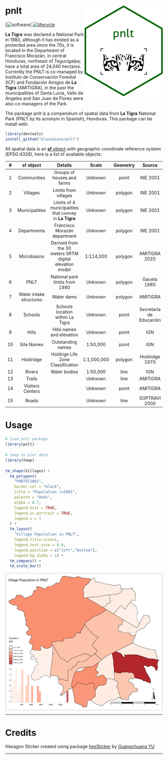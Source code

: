 
# pnlt <img src="inst/figures/pnlt.png" align="right" width="250"/>

[![software](https://img.shields.io/badge/R-276DC3?style=for-the-badge&logo=r&logoColor=white)]
[![lifecycle](https://img.shields.io/badge/lifecycle-experimental-orange.svg)](https://www.tidyverse.org/lifecycle/#experimental)

**La Tigra** was declared a National Park in 1980, although it has existed as a protected area since the 70s, it is located in the Department of Francisco Morazán, in central Honduras, northeast of Tegucigalpa; have a total area of 24,040 hectares. Currently the PNLT is co-managed by Instituto de Conservación Forestal (ICF) and Fundación Amigos de **La Tigra** (AMITIGRA), in the past the municipalities of Santa Lucia, Valle de Ángeles and San Juan de Flores were also co-managers of the Park.

The package pnlt is a compendium of spatial data from **La Tigra** National Park (PNLT by its acronym in Spanish), Honduras. This package can be install with:

```r
library(devtools)
install_github("klauswiese/pnlt")
```

All spatial data is an [**sf** object](https://r-spatial.github.io/sf/) with geographic coordinate reference system (EPSG:4326), here is a list of available objects:

| # | sf object | Details | Scale | Geometry | Source |
| :---: | :---: | :---: | :---: | :---: | :---: |
| 1 | Communities | Groups of houses and farms | Unknown | point | INE 2001|
| 2 | Villages | Limits from villages | Unknown | polygon | INE 2001 |
| 3 | Municipalities | Limits of 4 municipalities that convey in **La Tigra** | Unknown | polygon | INE 2001| 
| 4 | Departments | Francisco Morazán department | Unknown | polygon | INE 2001| 
| 5 | Microbasins | Derived from the 30 meters SRTM digital elevation model | 1:114,000 | polygon | AMITIGRA 2020 | 
| 6 | PNLT | National park limits from 1980 |Unknown |polygon | Gaceta 1980 |
| 7 | Water intake structures| Water dams | Unknown | polygon | AMITIGRA | 
| 8 | Schools | Schools location within La Tigra | Unknown | point | Secretaría de Educación |
| 9 | Hills | Hills names and elevation | Unknown | point | IGN |
| 10 | Site Names | Outstanding names | 1:50,000 | point | IGN |
| 11 | Holdridge | Holdrige Life Zone Classification | 1:1,000,000 | polygon | Holdridge 1970 |
| 12 | Rivers | Water bodies | 1:50,000 | line | IGN |
| 13 | Trails | | Unknown | line | AMITIGRA |
| 14 | Visitors Centers | | Unknown | point | AMITIGRA |
| 15 | Roads | | Unknown | line | SOPTRAVI 2000 |

# Usage

```r
# load pnlt package 
library(pnlt)

# tmap to plot data
library(tmap)

tm_shape(Villages) +
  tm_polygons(
    "POBTOT2001",
    border.col = "black",
    title = "Population \n2001",
    palette = "Reds",
    alpha = 0.7,
    legend.hist = TRUE,
    legend.is.portrait = TRUE,
    legend.z = 1
  ) +
  tm_layout(
    "Village Population in PNLT",
    legend.title.size=1,
    legend.text.size = 0.6,
    legend.position = c("left","bottom"),
    legend.bg.alpha = 1) +
  tm_compass() +
  tm_scale_bar()
```

<img src="inst/figures/aldeas.png" align="center" width="600"/>


***
# Credits
Hexagon Sticker created using package [hexSticker](https://github.com/GuangchuangYu/hexSticker) by [Guangchuang YU](https://yulab-smu.top)

***
